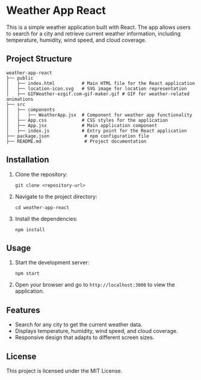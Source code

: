 # Weather App React

This is a simple weather application built with React. The app allows users to search for a city and retrieve current weather information, including temperature, humidity, wind speed, and cloud coverage.

## Project Structure

```
weather-app-react
├── public
│   ├── index.html          # Main HTML file for the React application
│   ├── location-icon.svg   # SVG image for location representation
│   ├── GIFWeather-ezgif.com-gif-maker.gif # GIF for weather-related animations
├── src
│   ├── components
│   │   ├── WeatherApp.jsx  # Component for weather app functionality
│   ├── App.css             # CSS styles for the application
│   ├── App.jsx             # Main application component
│   ├── index.js            # Entry point for the React application
├── package.json             # npm configuration file
├── README.md                # Project documentation
```

## Installation

1. Clone the repository:
   ```
   git clone <repository-url>
   ```

2. Navigate to the project directory:
   ```
   cd weather-app-react
   ```

3. Install the dependencies:
   ```
   npm install
   ```

## Usage

1. Start the development server:
   ```
   npm start
   ```

2. Open your browser and go to `http://localhost:3000` to view the application.

## Features

- Search for any city to get the current weather data.
- Displays temperature, humidity, wind speed, and cloud coverage.
- Responsive design that adapts to different screen sizes.

## License

This project is licensed under the MIT License.